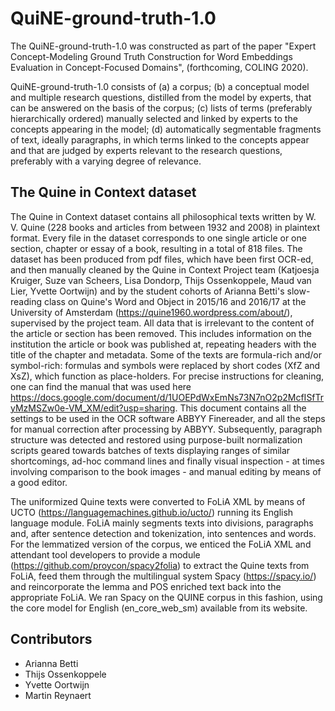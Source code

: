 # QuiNE-ground-truth-1.0
The QuiNE-ground-truth-1.0 was constructed as part of the paper "Expert Concept-Modeling Ground Truth Construction for Word Embeddings Evaluation in Concept-Focused Domains", (forthcoming, COLING 2020).

QuiNE-ground-truth-1.0 consists of
(a) a corpus;
(b) a conceptual model and multiple research questions, distilled from the model by experts, that can be answered on the basis of the corpus; 
(c) lists of terms (preferably hierarchically ordered) manually selected and linked by experts to the concepts appearing in the model; 
(d) automatically segmentable fragments of text, ideally paragraphs, in which terms linked to the concepts appear and that are judged by experts relevant to the research questions, preferably with a varying degree of relevance.

## The Quine in Context dataset 
The Quine in Context dataset contains all philosophical texts written by W. V. Quine (228 books and articles from between 1932 and 2008) in plaintext format. Every file in the dataset corresponds to one single article or one section, chapter or essay of a book, resulting in a total of 818 files. The dataset has been produced from pdf files, which have been first OCR-ed, and then manually cleaned by the Quine in Context Project team (Katjoesja Kruiger, Suze van Scheers, Lisa Dondorp, Thijs Ossenkoppele, Maud van Lier, Yvette Oortwijn) and by the student cohorts of Arianna Betti's slow-reading class on Quine's Word and Object in 2015/16 and 2016/17 at the University of Amsterdam (https://quine1960.wordpress.com/about/), supervised by the project team. All data that is irrelevant to the content of the article or section has been removed. This includes information on the institution the article or book was published at, repeating headers with the title of the chapter and metadata. Some of the texts are formula-rich and/or symbol-rich: formulas and symbols were replaced by short codes (XfZ and XsZ), which function as place-holders. For precise instructions for cleaning, one can find the manual that was used here https://docs.google.com/document/d/1UOEPdWxEmNs73N7nO2p2McfISfTryMzMSZw0e-VM_XM/edit?usp=sharing. This document contains all the settings to be used in the OCR software ABBYY Finereader, and all the steps for manual correction after processing by ABBYY. Subsequently, paragraph structure was detected and restored using purpose-built normalization scripts geared towards batches of texts displaying ranges of similar shortcomings, ad-hoc command lines and finally visual inspection - at times involving comparison to the book images - and manual editing by means of a good editor.

The uniformized Quine texts were converted to FoLiA XML by means of UCTO (https://languagemachines.github.io/ucto/) running its English language module. FoLiA mainly segments texts into divisions, paragraphs and, after sentence detection and tokenization, into sentences and words. For the lemmatized version of the corpus, we enticed the FoLiA XML and attendant tool developers to provide a module (https://github.com/proycon/spacy2folia) to extract the Quine texts from FoLiA, feed them through the multilingual system Spacy (https://spacy.io/) and reincorporate the lemma and POS enriched text back into the appropriate FoLiA. We ran Spacy on the QUINE corpus in this fashion, using the core model for English (en_core_web_sm) available from its website.

## Contributors 
- Arianna Betti 
- Thijs Ossenkoppele 
- Yvette Oortwijn 
- Martin Reynaert
